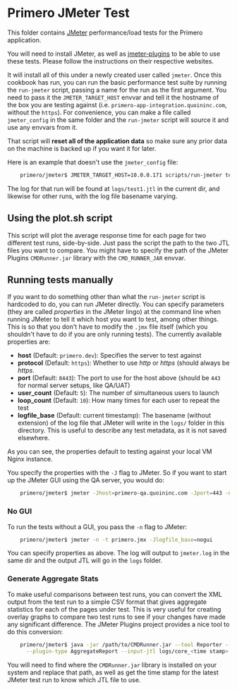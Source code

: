 Primero JMeter Test
===================

This folder contains [JMeter](jmeter.apache.org) performance/load tests for the
Primero application.


You will need to install JMeter, as well as
[jmeter-plugins](http://jmeter-plugins.org/home/) to be able to use these
tests.  Please follow the instructions on their respective websites.

It will install all of this under a newly created user called `jmeter`.  Once
this cookbook has run, you can run the basic performance test suite by running
the `run-jmeter` script, passing a name for the run as the first argument.  You
need to pass it the `JMETER_TARGET_HOST` envvar and tell it the hostname of the
box you are testing against (i.e.  `primero-app-integration.quoininc.com`,
without the `https`).  For convenience, you can make a file called
`jmeter_config` in the same folder and the `run-jmeter` script will source it
and use any envvars from it.  

That script will **reset all of the application data** so make sure any prior
data on the machine is backed up if you want it for later.

Here is an example that doesn't use the `jmeter_config` file:

```bash
    primero/jmeter$ JMETER_TARGET_HOST=10.0.0.171 scripts/run-jmeter test1
```

The log for that run will be found at `logs/test1.jtl` in the current dir, and
likewise for other runs, with the log file basename varying.

## Using the plot.sh script

This script will plot the average response time for each page for two different
test runs, side-by-side.  Just pass the script the path to the two JTL files
you want to compare.  You might have to specify the path of the JMeter Plugins
`CMDRunner.jar` library with the `CMD_RUNNER_JAR` envvar.

## Running tests manually
If you want to do something other than what the `run-jmeter` script is
hardcoded to do, you can run JMeter directly.  You can specify parameters (they
are called *properties* in the JMeter lingo) at the command line when running
JMeter to tell it which host you want to test, among other things.  This is so
that you don't have to modify the `.jmx` file itself (which you shouldn't have
to do if you are only running tests).  The currently available properties are:

 * **host** (Default: `primero.dev`): Specifies the server to test against
 * **protocol** (Default: `https`): Whether to use *http* or *https* (should
   always be *https*.
 * **port** (Default: `8443`): The port to use for the host above (should be
   `443` for normal server setups, like QA/UAT)
 * **user_count** (Default: `5`): The number of simultaneous users to launch
 * **loop_count** (Default: `10`): How many times for each user to repeat the test
 * **logfile_base** (Default: current timestamp): The basename (without
   extension) of the log file that JMeter will write in the `logs/` folder in
   this directory.  This is useful to describe any test metadata, as it is not
   saved elsewhere.

As you can see, the properties default to testing against your local VM Nginx
instance.

You specify the properties with the `-J` flag to JMeter.  So if you want to
start up the JMeter GUI using the QA server, you would do:

```bash
    primero/jmeter$ jmeter -Jhost=primero-qa.quoininc.com -Jport=443 -n -t primero.jmx
```

### No GUI
To run the tests without a GUI, you pass the `-n` flag to JMeter:

```bash
    primero/jmeter$ jmeter -n -t primero.jmx -Jlogfile_base=nogui
```

You can specify properties as above.  The log will output to `jmeter.log` in
the same dir and the output JTL will go in the `logs` folder.

### Generate Aggregate Stats
To make useful comparisons between test runs, you can convert the XML output
from the test run to a simple CSV format that gives aggregate statistics for
each of the pages under test.  This is very useful for creating overlay graphs
to compare two test runs to see if your changes have made any significant
difference.  The JMeter Plugins project provides a nice tool to do this
conversion:

```bash
    primero/jmeter$ java -jar /path/to/CMDRunner.jar --tool Reporter --generate-csv agg1.csv \
      --plugin-type AggregateReport --input-jtl logs/core_<time stamp>.jtl
```

You will need to find where the `CMDRunner.jar` library is installed on your
system and replace that path, as well as get the time stamp for the latest
JMeter test run to know which JTL file to use.

